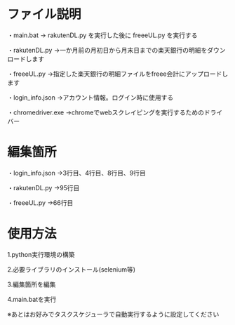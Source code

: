 # ファイル説明
・main.bat
→ rakutenDL.py を実行した後に freeeUL.py を実行する

・rakutenDL.py
→一か月前の月初日から月末日までの楽天銀行の明細をダウンロードします

・freeeUL.py
→指定した楽天銀行の明細ファイルをfreee会計にアップロードします

・login_info.json
→アカウント情報。ログイン時に使用する

・chromedriver.exe
→chromeでwebスクレイピングを実行するためのドライバー

# 編集箇所
・login_info.json
→3行目、4行目、8行目、9行目

・rakutenDL.py
→95行目

・freeeUL.py
→66行目

# 使用方法
1.python実行環境の構築

2.必要ライブラリのインストール(selenium等)

3.編集箇所を編集

4.main.batを実行

※あとはお好みでタスクスケジューラで自動実行するように設定してください
